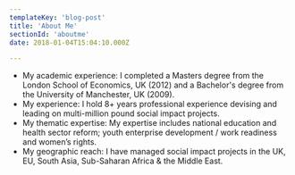 ```yaml
---
templateKey: 'blog-post'
title: 'About Me'
sectionId: 'aboutme'
date: 2018-01-04T15:04:10.000Z

---
```

<div class="profile"></div>

* My academic experience: I completed a Masters degree from the London School of Economics, UK (2012) and a Bachelor's degree from the University of Manchester, UK (2009).
* My experience: I hold 8+ years professional experience devising and leading on multi-million pound social impact projects.
* My thematic expertise: My expertise includes national education and health sector reform; youth enterprise development / work readiness and women’s rights.
* My geographic reach: I have managed social impact projects in the UK, EU, South Asia, Sub-Saharan Africa & the Middle East.

